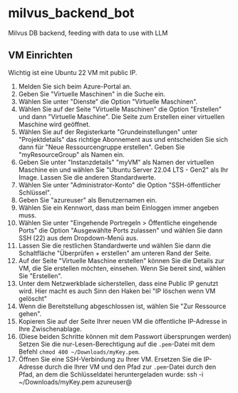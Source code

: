 # milvus_backend_bot
Milvus DB backend, feeding with data to use with LLM

## VM Einrichten

Wichtig ist eine Ubuntu 22 VM mit public IP.

1. Melden Sie sich beim Azure-Portal an.
2. Geben Sie "Virtuelle Maschinen" in die Suche ein.
3. Wählen Sie unter "Dienste" die Option "Virtuelle Maschinen".
4. Wählen Sie auf der Seite "Virtuelle Maschinen" die Option "Erstellen" und dann "Virtuelle Maschine". Die Seite zum Erstellen einer virtuellen Maschine wird geöffnet.
5. Wählen Sie auf der Registerkarte "Grundeinstellungen" unter "Projektdetails" das richtige Abonnement aus und entscheiden Sie sich dann für "Neue Ressourcengruppe erstellen". Geben Sie "myResourceGroup" als Namen ein. 
6. Geben Sie unter "Instanzdetails" "myVM" als Namen der virtuellen Maschine ein und wählen Sie "Ubuntu Server 22.04 LTS - Gen2" als Ihr Image. Lassen Sie die anderen Standardwerte.
7. Wählen Sie unter "Administrator-Konto" die Option "SSH-öffentlicher Schlüssel".
8. Geben Sie "azureuser" als Benutzernamen ein.
9. Wählen Sie ein Kennwort, dass man beim Einloggen immer angeben muss.
10. Wählen Sie unter "Eingehende Portregeln > Öffentliche eingehende Ports" die Option "Ausgewählte Ports zulassen" und wählen Sie dann SSH (22) aus dem Dropdown-Menü aus.
11. Lassen Sie die restlichen Standardwerte und wählen Sie dann die Schaltfläche "Überprüfen + erstellen" am unteren Rand der Seite.
12. Auf der Seite "Virtuelle Maschine erstellen" können Sie die Details zur VM, die Sie erstellen möchten, einsehen. Wenn Sie bereit sind, wählen Sie "Erstellen".
13. Unter dem Netzwerkblade sicherstellen, dass eine Public IP genutzt wird. Hier macht es auch Sinn den Haken bei "IP löschen wenn VM gelöscht"
14. Wenn die Bereitstellung abgeschlossen ist, wählen Sie "Zur Ressource gehen".
15. Kopieren Sie auf der Seite Ihrer neuen VM die öffentliche IP-Adresse in Ihre Zwischenablage.
16. (Diese beiden Schritte können mit dem Passwort übersprungen werden) Setzen Sie die nur-Lesen-Berechtigung auf die `.pem`-Datei mit dem Befehl `chmod 400 ~/Downloads/myKey.pem`.
17. Öffnen Sie eine SSH-Verbindung zu Ihrer VM. Ersetzen Sie die IP-Adresse durch die Ihrer VM und den Pfad zur `.pem`-Datei durch den Pfad, an dem die Schlüsseldatei heruntergeladen wurde:
    ssh -i ~/Downloads/myKey.pem azureuser@<Ihre-VM-IP>

